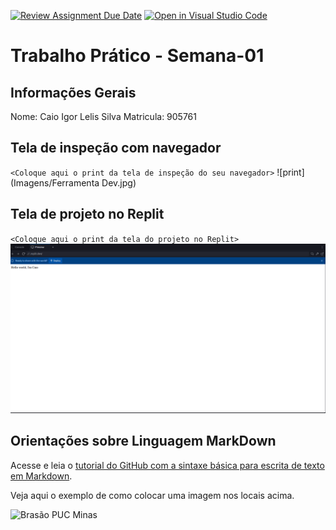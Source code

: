 [![Review Assignment Due Date](https://classroom.github.com/assets/deadline-readme-button-22041afd0340ce965d47ae6ef1cefeee28c7c493a6346c4f15d667ab976d596c.svg)](https://classroom.github.com/a/GUqGQUHW)
[![Open in Visual Studio Code](https://classroom.github.com/assets/open-in-vscode-2e0aaae1b6195c2367325f4f02e2d04e9abb55f0b24a779b69b11b9e10269abc.svg)](https://classroom.github.com/online_ide?assignment_repo_id=20234488&assignment_repo_type=AssignmentRepo)
# Trabalho Prático - Semana-01

## Informações Gerais

Nome: Caio Igor Lelis Silva
Matricula: 905761

## Tela de inspeção com navegador

`<Coloque aqui o print da tela de inspeção do seu navegador>`
![print](Imagens/Ferramenta Dev.jpg)


## Tela de projeto no Replit

`<Coloque aqui o print da tela do projeto no Replit>`
![print](imagens/Replit.PNG)



## Orientações sobre Linguagem MarkDown

Acesse e leia o [tutorial do GitHub com a sintaxe básica para escrita de texto em Markdown](https://docs.github.com/pt/get-started/writing-on-github/getting-started-with-writing-and-formatting-on-github/basic-writing-and-formatting-syntax).

Veja aqui o exemplo de como colocar uma imagem nos locais acima. 

![Brasão PUC Minas](images/brasao_puc.png)
